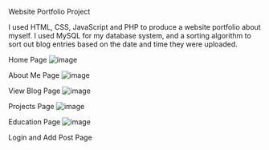 Website Portfolio Project

I used HTML, CSS, JavaScript and PHP to produce a website portfolio about myself. I used MySQL for my database system, and a sorting algorithm to sort out blog entries based on the date and time they were uploaded.

Home Page
![image](https://user-images.githubusercontent.com/96451714/185757844-4221339c-f07f-4c87-86a6-54911dd7d2d1.png)

About Me Page 
![image](https://user-images.githubusercontent.com/96451714/185757857-16c11979-3d66-4cd1-b81a-00510d086398.png)

View Blog Page
![image](https://user-images.githubusercontent.com/96451714/185757877-7a42e648-7b77-49d1-8acd-de2c1f090592.png)

Projects Page
![image](https://user-images.githubusercontent.com/96451714/185757889-dfbd9684-a9ce-44bc-af37-34b588e80d19.png)

Education Page 
![image](https://user-images.githubusercontent.com/96451714/185757911-2cb14909-fa11-40a2-a162-1c64e0d1b217.png)

Login and Add Post Page


